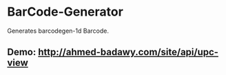 # BarCode-Generator
Generates barcodegen-1d Barcode.

## Demo: http://ahmed-badawy.com/site/api/upc-view
